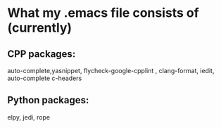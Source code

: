 # What my .emacs file consists of (currently)

## CPP packages: 
auto-complete,yasnippet, flycheck-google-cpplint , clang-format, iedit, auto-complete c-headers

## Python packages: 
elpy, jedi, rope
